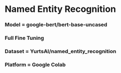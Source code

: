 # Named Entity Recognition

### Model = google-bert/bert-base-uncased

### Full Fine Tuning

### Dataset = YurtsAI/named_entity_recognition

### Platform = Google Colab
